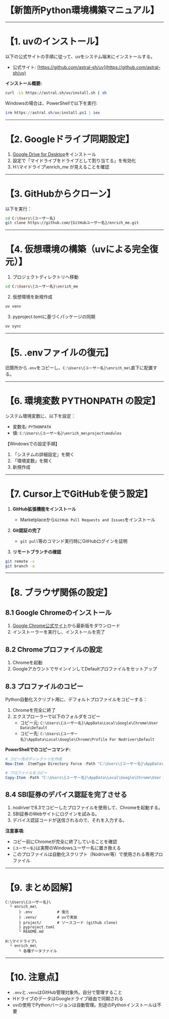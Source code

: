 # 【新箇所Python環境構築マニュアル】

---

# 【1. uvのインストール】

以下の公式サイトの手順に従って、uvをシステム端末にインストールする。

- 公式サイト: [https://github.com/astral-sh/uv](https://github.com/astral-sh/uv)

**インストール概要:**

```bash
curl -Ls https://astral.sh/uv/install.sh | sh
```

Windowsの場合は、PowerShellで以下を実行:

```powershell
irm https://astral.sh/uv/install.ps1 | iex
```

---

# 【2. Googleドライブ同期設定】

1. [Google Drive for Desktop](https://www.google.com/drive/download/)をインストール
2. 設定で「マイドライブをドライブとして割り当てる」を有効化
3. H:\マイドライブ\enrich_me が見えることを確認

---

# 【3. GitHubからクローン】

以下を実行：

```bash
cd C:\Users\{ユーザー名}
git clone https://github.com/{GitHubユーザー名}/enrich_me.git
```

---

# 【4. 仮想環境の構築（uvによる完全復元）】

1. プロジェクトディレクトリへ移動

```bash
cd C:\Users\{ユーザー名}\enrich_me
```

2. 仮想環境を新規作成

```bash
uv venv
```

3. pyproject.tomlに基づくパッケージの同期

```bash
uv sync
```

---

# 【5. .envファイルの復元】

旧箇所から`.env`をコピーし、`C:\Users\{ユーザー名}\enrich_me\`直下に配置する。

---

# 【6. 環境変数 PYTHONPATH の設定】

システム環境変数に、以下を設定：

- 変数名: `PYTHONPATH`
- 値: `C:\Users\{ユーザー名}\enrich_me\project\modules`

【Windowsでの設定手順】

1. 「システムの詳細設定」を開く
2. 「環境変数」を開く
3. 新規作成

---

# 【7. Cursor上でGitHubを使う設定】

1. **GitHub拡張機能をインストール**

   - Marketplaceから`GitHub Pull Requests and Issues`をインストール

2. **Git認証の完了**

   - `git pull`等のコマンド実行時にGitHubログインを証明

3. **リモートブランチの確認**

```bash
git remote -v
git branch -a
```

---

# 【8. ブラウザ関係の設定】

## 8.1 Google Chromeのインストール

1. [Google Chrome公式サイト](https://www.google.com/chrome/)から最新版をダウンロード
2. インストーラーを実行し、インストールを完了

## 8.2 Chromeプロファイルの設定

1. Chromeを起動
2. GoogleアカウントでサインインしてDefaultプロファイルをセットアップ

## 8.3 プロファイルのコピー

Python自動化スクリプト用に、デフォルトプロファイルをコピーする：

1. Chromeを完全に終了
2. エクスプローラーで以下のフォルダをコピー
   - コピー元: `C:\Users\{ユーザー名}\AppData\Local\Google\Chrome\User Data\Default`
   - コピー先: `C:\Users\{ユーザー名}\AppData\Local\Google\Chrome\Profile For Nodriver\Default`

**PowerShellでのコピーコマンド:**

```powershell
# コピー先のディレクトリを作成
New-Item -ItemType Directory Force -Path "C:\Users\{ユーザー名}\AppData\Local\Google\Chrome\Profile For Nodriver"

# プロファイルをコピー
Copy-Item -Path "C:\Users\{ユーザー名}\AppData\Local\Google\Chrome\User Data\Default" -Destination "C:\Users\{ユーザー名}\AppData\Local\Google\Chrome\Profile For Nodriver\" -Recurse
```
## 8.4 SBI証券のデバイス認証を完了させる
1. nodriverで8.3でコピーしたプロファイルを使用して、Chromeを起動する。
2. SBI証券のWebサイトにログインを試みる。
3. デバイス認証コードが送信されるので、それを入力する。

**注意事項:**
- コピー前にChromeが完全に終了していることを確認
- `{ユーザー名}`は実際のWindowsユーザー名に置き換える
- このプロファイルは自動化スクリプト（Nodriver等）で使用される専用プロファイル

---

# 【9. まとめ図解】

```plaintext
C:\Users\{ユーザー名}\
  └ enrich_me\
      ├ .env           # 復元
      ├ .venv/         # uvで実装
      ├ project/       # ソースコード (github clone)
      ├ pyproject.toml
      └ README.md

H:\マイドライブ\
  └ enrich_me\
      └ 各種データファイル
```

---

# 【10. 注意点】

- `.env`と`.venv`はGitHub管理対象外。自分で管理すること
- HドライブのデータはGoogleドライブ経由で同期される
- uvの使用でPythonバージョンは自動管理。別途のPythonインストールは不要